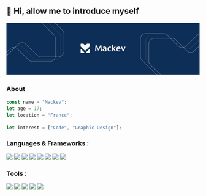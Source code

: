 ## 👋 Hi, allow me to introduce myself 

<img src="https://github.com/Mackevv/Mackevv/blob/main/mackev-readme.jpg"/>

### About

```js
const name = "Mackev";
let age = 17;
let location = "France";

let interest = ["Code", "Graphic Design"];
```

### Languages & Frameworks :

<p>
  <img src="https://img.shields.io/badge/-Node.js-699e63?style=flat&logo=node.js&logoColor=f7fff9" />
  <img src="https://img.shields.io/badge/-JavaScript-f0db4f?style=flat&logo=javascript&logoColor=323330" />
  <img src="https://img.shields.io/badge/-React-2e2e2e?style=flat&logo=react&logoColor=00bfe6" />
  <img src="https://img.shields.io/badge/-PHP-505c94?style=flat&logo=php&logoColor=f7fff9" />
  <img src="https://img.shields.io/badge/-Symfony-010101?style=flat&logo=symfony&logoColor=f7fff9" />
  <img src="https://img.shields.io/badge/-HTML5-f16529?style=flat&logo=html5&logoColor=f7fff9" />
  <img src="https://img.shields.io/badge/-CSS3-2965f1?style=flat&logo=css3&logoColor=f7fff9" />
  <img src="https://img.shields.io/badge/-Sass-f7fff9?style=flat&logo=sass&logoColor=c76494" />
<p/>
  
### Tools :
  
<p>
  <img src="https://img.shields.io/badge/-Git-e84f30?style=flat&logo=git&logoColor=f7fff9" />
  <img src="https://img.shields.io/badge/-VSCode-0d66bb?style=flat&logo=visualstudiocode&logoColor=f7fff9" />
  <img src="https://img.shields.io/badge/-PHPStorm-8b00c7?style=flat&logo=phpstorm&logoColor=010101" />
  <img src="https://img.shields.io/badge/-Photoshop-2ea2f7?style=flat&logo=adobephotoshop&logoColor=001d34" />
  <img src="https://img.shields.io/badge/-Illustrator-fe9a01?style=flat&logo=adobeillustrator&logoColor=320001" />
</p>
